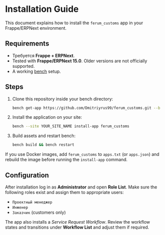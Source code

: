 # Installation Guide

This document explains how to install the `ferum_customs` app in your Frappe/ERPNext environment.

## Requirements

- Требуется **Frappe + ERPNext**.
- Tested with **Frappe/ERPNext 15.0**. Older versions are not officially supported.
- A working [bench](https://github.com/frappe/bench) setup.

## Steps

1. Clone this repository inside your bench directory:
   ```bash
   bench get-app https://github.com/Dmitriyrus99/ferum_customs.git --branch main
   ```
2. Install the application on your site:
   ```bash
   bench --site YOUR_SITE_NAME install-app ferum_customs
   ```
3. Build assets and restart bench:
   ```bash
   bench build && bench restart
   ```

If you use Docker images, add `ferum_customs` to `apps.txt` (or `apps.json`) and rebuild the image before running the `install-app` command.

## Configuration

After installation log in as **Administrator** and open **Role List**. Make sure the following roles exist and assign them to appropriate users:

- `Проектный менеджер`
- `Инженер`
- `Заказчик` (customers only)

The app also installs a *Service Request Workflow*. Review the workflow states and transitions under **Workflow List** and adjust them if required.
